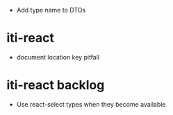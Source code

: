 - Add type name to DTOs

# iti-react

- document location key pitfall

# iti-react backlog

- Use react-select types when they become available
